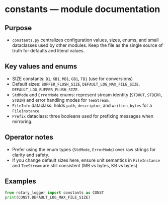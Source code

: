 <!-- 
-- +==== BEGIN rotary_logger =================+
-- LOGO: 
-- ..........####...####..........
-- ......###.....#.#########......
-- ....##........#.###########....
-- ...#..........#.############...
-- ...#..........#.#####.######...
-- ..#.....##....#.###..#...####..
-- .#.....#.##...#.##..##########.
-- #.....##########....##...######
-- #.....#...##..#.##..####.######
-- .#...##....##.#.##..###..#####.
-- ..#.##......#.#.####...######..
-- ..#...........#.#############..
-- ..#...........#.#############..
-- ...##.........#.############...
-- ......#.......#.#########......
-- .......#......#.########.......
-- .........#####...#####.........
-- /STOP
-- PROJECT: rotary_logger
-- FILE: constants.md
-- CREATION DATE: 01-11-2025
-- LAST Modified: 2:35:28 01-11-2025
-- DESCRIPTION: 
-- A module that provides a universal python light on iops way of logging to files your program execution.
-- /STOP
-- COPYRIGHT: (c) Asperguide
-- PURPOSE: The documentation for the constants, this an overview of the details of the documentation.
-- // AR
-- +==== END rotary_logger =================+
-->
# constants — module documentation

## Purpose

- `constants.py` centralizes configuration values, sizes, enums, and small dataclasses used by other modules. Keep the file as the single source of truth for defaults and literal values.

## Key values and enums

- SIZE constants: `B1`, `KB1`, `MB1`, `GB1`, `TB1` (use for conversions)
- Default sizes: `BUFFER_FLUSH_SIZE`, `DEFAULT_LOG_MAX_FILE_SIZE`, `DEFAULT_LOG_BUFFER_FLUSH_SIZE`.
- `StdMode` and `ErrorMode` enums: represent stream identity (`STDOUT`, `STDERR`, `STDIN`) and error handling modes for `TeeStream`.
- `FileInfo` dataclass: holds `path`, `descriptor`, and `written_bytes` for a `FileInstance`.
- `Prefix` dataclass: three booleans used for prefixing messages when mirroring.

## Operator notes

- Prefer using the enum types (`StdMode`, `ErrorMode`) over raw strings for clarity and safety.
- If you change default sizes here, ensure unit semantics in `FileInstance` and `TeeStream` are still consistent (MB vs bytes, KB vs bytes).

## Examples

```py
from rotary_logger import constants as CONST
print(CONST.DEFAULT_LOG_MAX_FILE_SIZE)
```
